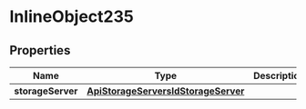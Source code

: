 

# InlineObject235

## Properties

Name | Type | Description | Notes
------------ | ------------- | ------------- | -------------
**storageServer** | [**ApiStorageServersIdStorageServer**](ApiStorageServersIdStorageServer.md) |  | 



